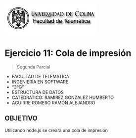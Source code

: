 ![Logo](img/ucol-logo.jpg)

# Ejercicio 11: Cola de impresión

> Segunda Parcial

- FACULTAD DE TELEMATICA
- INGENIERÍA EN SOFTWARE
- “3ºG”
- ESTRUCTURA DE DATOS
- CATEDRATICO: RAMIREZ GONZALEZ HUMBERTO
- AGUIRRE ROMERO RAMÓN ALEJANDRO

## OBJETIVO

Utilizando node.js se creara una cola de impresión
